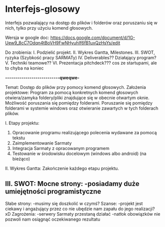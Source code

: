 # Interfejs-glosowy
Interfejs pozwalający na dostęp do plików i folderów oraz poruszaniu się w nich, tylko przy użyciu komend głosowych.


Wersja w google doc: https://docs.google.com/document/d/1G-Uew9_8cC7Odqn4tBoVH9FwNHyuhIf6fB1uxQzHsYs/edit

Do zrobienia:
I. Podzielić projekt.
II. Wykres Gantta, Milestones.
III. SWOT, ryzyka (Szybkość pracy SARMATy)
IV. Deliverables?? Działający program?
V. Techniki teamowe?? 
VI. Prezentacja pitchdeck??? cos ze startupami, ale to chyba na koniec

<b>---------------------------qweqwe-</b>

Temat: Dostęp do plików przy pomocy komend głosowych.
Założenia projektowe:
Program za pomocą konkretnych komend głosowych otwiera/zamyka foldery/pliki znajdujące się w obecnie otwartym oknie. Możliwość poruszania się pomiędzy folderami. 
Poruszanie się pomiędzy folderami w systemie windows oraz otwieranie zawartych w tych folderach plików.

I. Etapy projektu:
1. Opracowanie programu realizującego polecenia wydawane za pomocą tekstu
2. Zaimplementowanie Sarmaty
3. Integracja Sarmaty z opracowanym programem
4. Testowanie w środowisku docelowym (windows albo android) (na bieżąco)

II. Wykres Gantta:
Zakończenie każdego etapu projektu.

III. SWOT:
Mocne strony:
-posiadamy duże umiejętności programistyczne
-
Słabe strony:
-musimy się doszkolić w czymś?
Szanse:
-projekt jest ciekawy i angażujący przez co nie ubędzie nam zapału do jego realizacji? xD
Zagrożenia:
-serwery Sarmaty przestaną działać
-natłok obowiązków nie pozwoli nam osiągnąć oczekiwanego rezultatu
